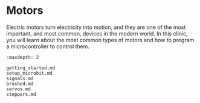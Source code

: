 # Motors

Electric motors turn electricity into motion, and they are one of the most
important, and most common, devices in the modern world. In this clinic, you
will learn about the most common types of motors and how to program a
microcontroller to control them. 

```{toctree}
:maxdepth: 2

getting_started.md
setup_microbit.md
signals.md
brushed.md
servos.md
steppers.md

```

